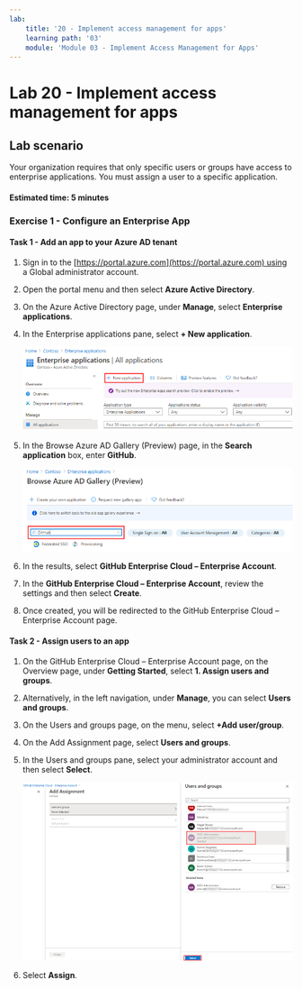```yaml
---
lab:
    title: '20 - Implement access management for apps'
    learning path: '03'
    module: 'Module 03 - Implement Access Management for Apps'
---
```


# Lab 20 - Implement access management for apps

## Lab scenario

Your organization requires that only specific users or groups have access to enterprise applications. You must assign a user to a specific application.

#### Estimated time: 5 minutes

### Exercise 1 - Configure an Enterprise App

#### Task 1 - Add an app to your Azure AD tenant

1. Sign in to the [https://portal.azure.com](https://portal.azure.com) using a Global administrator account.

2. Open the portal menu and then select **Azure Active Directory**.

3. On the Azure Active Directory page, under **Manage**, select **Enterprise applications**.

4. In the Enterprise applications pane, select **+ New application**.

    ![Screen image displaying the Enterprise applications page with New application highlighted](./media/lp3-mod1-new-enterprise-application.png)

5. In the Browse Azure AD Gallery (Preview) page, in the **Search application** box, enter **GitHub**.

    ![Screen image displaying the Browse Azure AD Gallery (Preview) page with the search box highlighted](./media/lp3-mod1-azure-ad-gallery-search.png)

6. In the results, select **GitHub Enterprise Cloud – Enterprise Account**.

7. In the **GitHub Enterprise Cloud – Enterprise Account**, review the settings and then select **Create**.

8. Once created, you will be redirected to the GitHub Enterprise Cloud – Enterprise Account page.

#### Task 2 - Assign users to an app

1. On the GitHub Enterprise Cloud – Enterprise Account page, on the Overview page, under **Getting Started**, select **1. Assign users and groups**.

2. Alternatively, in the left navigation, under **Manage**, you can select **Users and groups**.

3. On the Users and groups page, on the menu, select **+Add user/group**.

4. On the Add Assignment page, select **Users and groups**.

5. In the Users and groups pane, select your administrator account and then select **Select**.

    ![Screen image displaying adding a user account assignment to an app with the Select button highlighted ](./media/lp3-mod1-add-app-assignment.png)

6. Select **Assign**.

